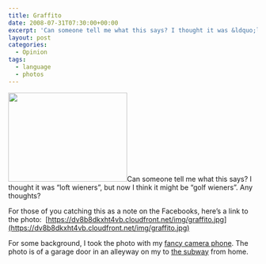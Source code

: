```yaml
---
title: Graffito
date: 2008-07-31T07:30:00+00:00
excerpt: 'Can someone tell me what this says? I thought it was &ldquo;loft wieners&rdquo;, but now I think it might be'
layout: post
categories:
  - Opinion
tags:
  - language
  - photos
---
```

<a href="https://dv8b8dkxht4vb.cloudfront.net/img/graffito.jpg" rel="lightbox"><img class=" wp-image-1638 alignleft" title="graffito" src="https://dv8b8dkxht4vb.cloudfront.net/img/graffito-300x225.jpg" alt="" width="240" height="180" srcset="https://dv8b8dkxht4vb.cloudfront.net/img/graffito-300x225.jpg 300w, https://dv8b8dkxht4vb.cloudfront.net/img/graffito-400x300.jpg 400w, https://dv8b8dkxht4vb.cloudfront.net/img/graffito.jpg 640w" sizes="(max-width: 240px) 100vw, 240px" /></a>Can someone tell me what this says? I thought it was “loft wieners”, but now I think it might be “golf wieners”. Any thoughts?

For those of you catching this as a note on the Facebooks, here&#8217;s a link to the photo: <del></del> [https://dv8b8dkxht4vb.cloudfront.net/img/graffito.jpg](https://dv8b8dkxht4vb.cloudfront.net/img/graffito.jpg)

For some background, I took the photo with my [fancy camera phone](http://en.wikipedia.org/wiki/Motorola_Q_9c). The photo is of a garage door in an alleyway on my to [the subway](http://ttc.ca/) from home.